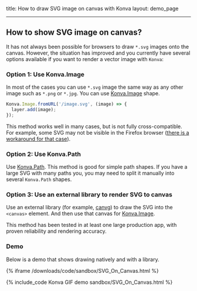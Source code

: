 title: How to draw SVG image on canvas with Konva
layout: demo_page

---

## How to show SVG image on canvas?

It has not always been possible for browsers to draw `*.svg` images onto the canvas. However, the situation has improved and you currently have several options available if you want to render a vector image with `Konva`:

### Option 1: Use Konva.Image

In most of the cases you can use `*.svg` image the same way as any other image such as `*.png` or `*.jpg`. You can use [Konva.Image](/docs/shapes/Image.html) shape.

```js
Konva.Image.fromURL('/image.svg', (image) => {
  layer.add(image);
});
```

This method works well in many cases, but is not fully cross-compatible. For example, some SVG may not be visible in the Firefox browser ([there is a workaround for that case](https://github.com/konvajs/konva/issues/677#issuecomment-504596837)).

### Option 2: Use Konva.Path

Use [Konva.Path](/docs/shapes/Path.html). This method is good for simple path shapes. If you have a large SVG with many paths you, you may need to split it manually into several `Konva.Path` shapes.

### Option 3: Use an external library to render SVG to canvas

Use an external library (for example, [canvg](https://github.com/canvg/canvg)) to draw the SVG into the `<canvas>` element. And then use that canvas for [Konva.Image](/docs/shapes/Image.html).

This method has been tested in at least one large production app, with proven reliability and rendering accuracy.

### Demo

Below is a demo that shows drawing natively and with a library.

{% iframe /downloads/code/sandbox/SVG_On_Canvas.html %}

{% include_code Konva GIF demo sandbox/SVG_On_Canvas.html %}
